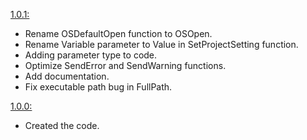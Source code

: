
[1.0.1:](https://github.com/Subject-Team/SLib/tree/0b883e75ec7d62ecc800373436b9b2db3134d8a4)
- Rename OSDefaultOpen function to OSOpen.
- Rename Variable parameter to Value in SetProjectSetting function.
- Adding parameter type to code.
- Optimize SendError and SendWarning functions.
- Add documentation.
- Fix executable path bug in FullPath.

[1.0.0:](https://github.com/Subject-Team/SLib/tree/853d312d9bfc10b2bb0bd8dd011ecd13cc033ee7)
- Created the code.
